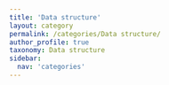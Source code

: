 ```yaml
---
title: 'Data structure'
layout: category
permalink: /categories/Data structure/
author_profile: true
taxonomy: Data structure
sidebar:
  nav: 'categories'
---
```

